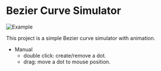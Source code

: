 # Bezier Curve Simulator

![Example](example.gif)

This project is a simple Bezier curve simulator with animation.

- Manual
    - double click: create/remove a dot.
    - drag: move a dot to mouse position.
